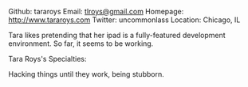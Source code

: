 Github:  tararoys 
Email:    tlroys@gmail.com
Homepage: http://www.tararoys.com
Twitter: uncommonlass 
Location: Chicago, IL

Tara likes pretending that her ipad is a fully-featured development environment.  So far, it seems to be working.

Tara Roys's  Specialties:

Hacking things until they work, being stubborn.

